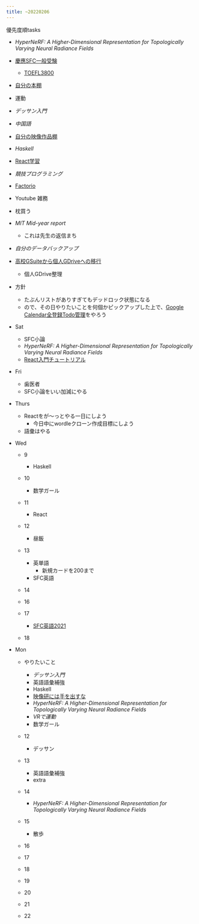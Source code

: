```yaml
---
title: ~20220206
---
```


優先度順tasks

* *HyperNeRF: A Higher-Dimensional Representation for Topologically Varying Neural Radiance Fields*

* [慶應SFC一般受験](%E6%85%B6%E6%87%89SFC%E4%B8%80%E8%88%AC%E5%8F%97%E9%A8%93.md)
  
  * [TOEFL3800](TOEFL3800.md)
* [自分の本棚](%E8%87%AA%E5%88%86%E3%81%AE%E6%9C%AC%E6%A3%9A.md)

* 運動

* *デッサン入門*

* *中国語*

* [自分の映像作品棚](%E8%87%AA%E5%88%86%E3%81%AE%E6%98%A0%E5%83%8F%E4%BD%9C%E5%93%81%E6%A3%9A.md)

* *Haskell*

* [React学習](React%E5%AD%A6%E7%BF%92.md)

* *競技プログラミング*

* [Factorio](Factorio.md)

* Youtube
  雑務

* 枕買う

* *MIT Mid-year report*
  
  * これは先生の返信まち
* *自分のデータバックアップ*

* [高校GSuiteから個人GDriveへの移行](%E9%AB%98%E6%A0%A1GSuite%E3%81%8B%E3%82%89%E5%80%8B%E4%BA%BAGDrive%E3%81%B8%E3%81%AE%E7%A7%BB%E8%A1%8C.md)
  
  * 個人GDrive整理
* 方針
  
  * たぶんリストがありすぎてもデッドロック状態になる
  * ので、その日やりたいことを何個かピックアップした上で、[Google Calendar全登録Todo管理](Google%20Calendar%E5%85%A8%E7%99%BB%E9%8C%B2Todo%E7%AE%A1%E7%90%86.md)をやろう
* Sat
  
  * SFC小論
  * *HyperNeRF: A Higher-Dimensional Representation for Topologically Varying Neural Radiance Fields*
  * [React入門チュートリアル](React%E5%85%A5%E9%96%80%E3%83%81%E3%83%A5%E3%83%BC%E3%83%88%E3%83%AA%E3%82%A2%E3%83%AB.md)
* Fri
  
  * 歯医者
  * SFC小論をいい加減にやる
* Thurs
  
  * Reactをが〜っとやる一日にしよう
    * 今日中にwordleクローン作成目標にしよう
  * 語彙はやる
* Wed
  
  * 9
    
    * Haskell
  * 10
    
    * 数学ガール
  * 11
    
    * React
  * 12
    
    * 昼飯
  * 13
    
    * 英単語
      * 新規カードを200まで
    * SFC英語
  * 14
  
  * 16
  
  * 17
    
    * [SFC英語2021](SFC%E8%8B%B1%E8%AA%9E2021.md)
  * 18

* Mon
  
  * やりたいこと
    
    * *デッサン入門*
    * 英語語彙補強
    * Haskell
    * [映像研には手を出すな](%E6%98%A0%E5%83%8F%E7%A0%94%E3%81%AB%E3%81%AF%E6%89%8B%E3%82%92%E5%87%BA%E3%81%99%E3%81%AA.md)
    * *HyperNeRF: A Higher-Dimensional Representation for Topologically Varying Neural Radiance Fields*
    * *VRで運動*
    * 数学ガール
  * 12
    
    * デッサン
  * 13
    
    * 英語語彙補強
    * extra
  * 14
    
    * *HyperNeRF: A Higher-Dimensional Representation for Topologically Varying Neural Radiance Fields*
  * 15
    
    * 散歩
  * 16
  
  * 17
  
  * 18
  
  * 19
  
  * 20
  
  * 21
  
  * 22
